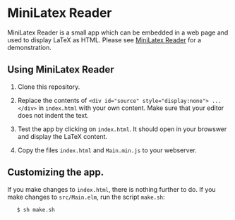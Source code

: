 # MiniLatex Reader

MiniLatex Reader is a small app which can be
embedded in a web page and used to display
LaTeX as HTML. Please see
[MiniLatex Reader](https://jxxcarlson.github.io/app/miniLatexReader/index.html)
for a demonstration.

## Using MiniLatex Reader

1. Clone this repository.

2. Replace the contents of `<div id="source" style="display:none"> ... </div>`
   in `index.html` with your own content. Make sure that your editor does not indent the text.

3. Test the app by clicking on `index.html`.  It should open in your browswer and
   display the LaTeX content.

4. Copy the files `index.html` and `Main.min.js` to your webserver.

## Customizing the app.

If you make changes to `index.html`, there is nothing further to do.
If you make changes to `src/Main.elm`, run the script `make.sh`:

```
   $ sh make.sh
```
